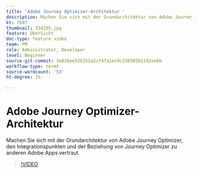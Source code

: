 ```yaml
---
title: 'Adobe Journey Optimizer-Architektur '
description: Machen Sie sich mit der Grundarchitektur von Adobe Journey Optimizer, den Integrationspunkten und der Beziehung von Journey Optimizer zu anderen Adobe Apps vertraut.
kt: 7607
thumbnail: 334205.jpg
feature: Übersicht
doc-type: feature video
team: PM
role: Administrator, Developer
level: Beginner
source-git-commit: 3e026ee526352a2c74fa1ec9c230303b1192eebb
workflow-type: tm+mt
source-wordcount: '53'
ht-degree: 1%

---
```



# Adobe Journey Optimizer-Architektur

Machen Sie sich mit der Grundarchitektur von Adobe Journey Optimizer, den Integrationspunkten und der Beziehung von Journey Optimizer zu anderen Adobe Apps vertraut.

>[!VIDEO](https://video.tv.adobe.com/v/334205?quality=12)
